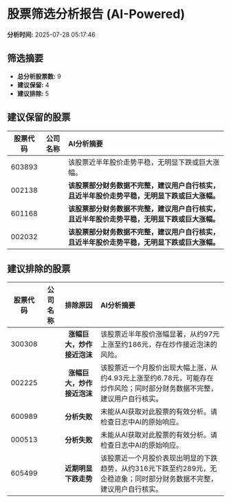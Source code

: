 # 股票筛选分析报告 (AI-Powered)

**分析时间:** 2025-07-28 05:17:46

## 筛选摘要

- **总分析股票数:** 9
- **建议保留:** 4
- **建议排除:** 5

## 建议保留的股票

| 股票代码 | 公司名称 | AI分析摘要 |
|:---:|:---:|:---|
| 603893 |  | 该股票近半年股价走势平稳，无明显下跌或巨大涨幅。 |
| 002138 |  | **该股票部分财务数据不完整，建议用户自行核实，且近半年股价走势平稳，无明显下跌或巨大涨幅。** |
| 601168 |  | **该股票部分财务数据不完整，建议用户自行核实，且近半年股价走势平稳，无明显下跌或巨大涨幅。** |
| 002032 |  | **该股票部分财务数据不完整，建议用户自行核实，且近半年股价走势平稳，无明显下跌或巨大涨幅。** |

## 建议排除的股票

| 股票代码 | 公司名称 | 排除原因 | AI分析摘要 |
|:---:|:---:|:---:|:---|
| 300308 |  | **涨幅巨大，炒作接近泡沫** | 该股票近半年股价涨幅显著，从约97元上涨至约186元，存在炒作接近泡沫的风险。 |
| 002225 |  | **涨幅巨大，炒作接近泡沫** | 该股票近一个月股价出现大幅上涨，从约4.93元上涨至约6.78元，可能存在炒作风险；同时部分财务数据不完整，建议用户自行核实。 |
| 600989 |  | **分析失败** | 未能从AI获取对此股票的有效分析。请检查日志中AI的原始响应。 |
| 000513 |  | **分析失败** | 未能从AI获取对此股票的有效分析。请检查日志中AI的原始响应。 |
| 605499 |  | **近期明显下跌走势** | 该股票近一个月股价表现出明显的下跌趋势，从约316元下跌至约289元，无企稳迹象；同时部分财务数据不完整，建议用户自行核实。 |
